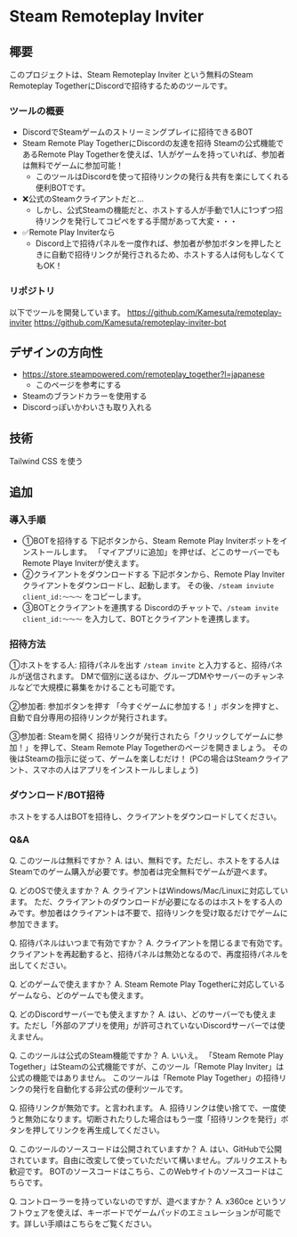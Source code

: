 # Steam Remoteplay Inviter

## 椰要

このプロジェクトは、Steam Remoteplay Inviter という無料のSteam Remoteplay TogetherにDiscordで招待するためのツールです。

### ツールの概要
- DiscordでSteamゲームのストリーミングプレイに招待できるBOT
- Steam Remote Play TogetherにDiscordの友達を招待
Steamの公式機能であるRemote Play Togetherを使えば、1人がゲームを持っていれば、参加者は無料でゲームに参加可能！
  - このツールはDiscordを使って招待リンクの発行＆共有を楽にしてくれる便利BOTです。
- ❌️公式のSteamクライアントだと...
  - しかし、公式Steamの機能だと、ホストする人が手動で1人に1つずつ招待リンクを発行してコピペをする手間があって大変・・・
- ✅️Remote Play Inviterなら
  - Discord上で招待パネルを一度作れば、参加者が参加ボタンを押したときに自動で招待リンクが発行されるため、ホストする人は何もしなくてもOK！

### リポジトリ
以下でツールを開発しています。
https://github.com/Kamesuta/remoteplay-inviter
https://github.com/Kamesuta/remoteplay-inviter-bot

## デザインの方向性

- https://store.steampowered.com/remoteplay_together?l=japanese
  - このページを参考にする
- Steamのブランドカラーを使用する
- Discordっぽいかわいさも取り入れる

## 技術

Tailwind CSS を使う

## 追加

### 導入手順

- ①BOTを招待する
下記ボタンから、Steam Remote Play Inviterボットをインストールします。
「マイアプリに追加」を押せば、どこのサーバーでもRemote Playe Inviterが使えます。
- ②クライアントをダウンロードする
下記ボタンから、Remote Play Inviterクライアントをダウンロードし、起動します。
その後、`/steam inviute client_id:～～～` をコピーします。
- ③BOTとクライアントを連携する
Discordのチャットで、`/steam invite client_id:～～～` を入力して、BOTとクライアントを連携します。

### 招待方法
①ホストをする人: 招待パネルを出す
`/steam invite` と入力すると、招待パネルが送信されます。
DMで個別に送るほか、グループDMやサーバーのチャンネルなどで大規模に募集をかけることも可能です。

②参加者: 参加ボタンを押す
「今すぐゲームに参加する！」ボタンを押すと、自動で自分専用の招待リンクが発行されます。

③参加者: Steamを開く
招待リンクが発行されたら「クリックしてゲームに参加！」を押して、Steam Remote Play Togetherのページを開きましょう。
その後はSteamの指示に従って、ゲームを楽しむだけ！ (PCの場合はSteamクライアント、スマホの人はアプリをインストールしましょう)

### ダウンロード/BOT招待
ホストをする人はBOTを招待し、クライアントをダウンロードしてください。

### Q&A
Q. このツールは無料ですか？
A. はい、無料です。ただし、ホストをする人はSteamでのゲーム購入が必要です。参加者は完全無料でゲームが遊べます。

Q. どのOSで使えますか？
A. クライアントはWindows/Mac/Linuxに対応しています。
ただ、クライアントのダウンロードが必要になるのはホストをする人のみです。参加者はクライアントは不要で、招待リンクを受け取るだけでゲームに参加できます。

Q. 招待パネルはいつまで有効ですか？
A. クライアントを閉じるまで有効です。クライアントを再起動すると、招待パネルは無効となるので、再度招待パネルを出してください。

Q. どのゲームで使えますか？
A. Steam Remote Play Togetherに対応しているゲームなら、どのゲームでも使えます。

Q. どのDiscordサーバーでも使えますか？
A. はい、どのサーバーでも使えます。ただし「外部のアプリを使用」が許可されていないDiscordサーバーでは使えません。

Q. このツールは公式のSteam機能ですか？
A. いいえ。
「Steam Remote Play Together」はSteamの公式機能ですが、このツール「Remote Play Inviter」は公式の機能ではありません。
このツールは「Remote Play Together」の招待リンクの発行を自動化する非公式の便利ツールです。

Q. 招待リンクが無効です。と言われます。
A. 招待リンクは使い捨てで、一度使うと無効になります。切断されたりした場合はもう一度「招待リンクを発行」ボタンを押してリンクを再生成してください。

Q. このツールのソースコードは公開されていますか？
A. はい、GitHubで公開されています。自由に改変して使っていただいて構いません。プルリクエストも歓迎です。
BOTのソースコードはこちら、このWebサイトのソースコードはこちらです。

Q. コントローラーを持っていないのですが、遊べますか？
A. x360ce というソフトウェアを使えば、キーボードでゲームパッドのエミュレーションが可能です。詳しい手順はこちらをご覧ください。

